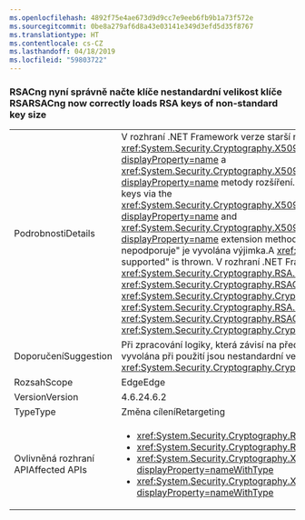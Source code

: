 ```yaml
---
ms.openlocfilehash: 4892f75e4ae673d9d9cc7e9eeb6fb9b1a73f572e
ms.sourcegitcommit: 0be8a279af6d8a43e03141e349d3efd5d35f8767
ms.translationtype: HT
ms.contentlocale: cs-CZ
ms.lasthandoff: 04/18/2019
ms.locfileid: "59803722"
---
```

### <a name="rsacng-now-correctly-loads-rsa-keys-of-non-standard-key-size"></a><span data-ttu-id="f5281-101">RSACng nyní správně načte klíče nestandardní velikost klíče RSA</span><span class="sxs-lookup"><span data-stu-id="f5281-101">RSACng now correctly loads RSA keys of non-standard key size</span></span>

|   |   |
|---|---|
|<span data-ttu-id="f5281-102">Podrobnosti</span><span class="sxs-lookup"><span data-stu-id="f5281-102">Details</span></span>|<span data-ttu-id="f5281-103">V rozhraní .NET Framework verze starší než 4.6.2, jsou zákazníky s nestandardního velikostí klíče RSA certifikáty nelze získat přístup k tyto klíče účtů prostřednictvím <xref:System.Security.Cryptography.X509Certificates.RSACertificateExtensions.GetRSAPublicKey(System.Security.Cryptography.X509Certificates.X509Certificate2)?displayProperty=name> a <xref:System.Security.Cryptography.X509Certificates.RSACertificateExtensions.GetRSAPrivateKey(System.Security.Cryptography.X509Certificates.X509Certificate2)?displayProperty=name> metody rozšíření.</span><span class="sxs-lookup"><span data-stu-id="f5281-103">In .NET Framework versions prior to 4.6.2, customers with non-standard key sizes for RSA certificates are unable to access those keys via the <xref:System.Security.Cryptography.X509Certificates.RSACertificateExtensions.GetRSAPublicKey(System.Security.Cryptography.X509Certificates.X509Certificate2)?displayProperty=name> and <xref:System.Security.Cryptography.X509Certificates.RSACertificateExtensions.GetRSAPrivateKey(System.Security.Cryptography.X509Certificates.X509Certificate2)?displayProperty=name> extension methods.</span></span>  <span data-ttu-id="f5281-104">A <xref:System.Security.Cryptography.CryptographicException?displayProperty=name> zprávou &quot;požadovaná velikost klíče nepodporuje&quot; je vyvolána výjimka.</span><span class="sxs-lookup"><span data-stu-id="f5281-104">A <xref:System.Security.Cryptography.CryptographicException?displayProperty=name> with the message &quot;The requested key size is not supported&quot; is thrown.</span></span> <span data-ttu-id="f5281-105">V rozhraní .NET Framework 4.6.2 Tento problém vyřešen.</span><span class="sxs-lookup"><span data-stu-id="f5281-105">In .NET Framework 4.6.2 this issue has been fixed.</span></span> <span data-ttu-id="f5281-106">Obdobně <xref:System.Security.Cryptography.RSA.ImportParameters(System.Security.Cryptography.RSAParameters)> a <xref:System.Security.Cryptography.RSACng.ImportParameters(System.Security.Cryptography.RSAParameters)> teď pracovat s nestandardního velikostí klíče bez vyvolání <xref:System.Security.Cryptography.CryptographicException?displayProperty=name>.</span><span class="sxs-lookup"><span data-stu-id="f5281-106">Similarly, <xref:System.Security.Cryptography.RSA.ImportParameters(System.Security.Cryptography.RSAParameters)> and <xref:System.Security.Cryptography.RSACng.ImportParameters(System.Security.Cryptography.RSAParameters)> now work with non-standard key sizes without throwing a <xref:System.Security.Cryptography.CryptographicException?displayProperty=name>.</span></span>|
|<span data-ttu-id="f5281-107">Doporučení</span><span class="sxs-lookup"><span data-stu-id="f5281-107">Suggestion</span></span>|<span data-ttu-id="f5281-108">Při zpracování logiky, která závisí na předchozím chování všech výjimek kde <xref:System.Security.Cryptography.CryptographicException?displayProperty=name> je vyvolána při použití jsou nestandardní velikostí, zvažte odebrání logiku.</span><span class="sxs-lookup"><span data-stu-id="f5281-108">If there is any exception handling logic that relies on the previous behavior where a <xref:System.Security.Cryptography.CryptographicException?displayProperty=name> is thrown when non-standard key sizes are used, consider removing the logic.</span></span>|
|<span data-ttu-id="f5281-109">Rozsah</span><span class="sxs-lookup"><span data-stu-id="f5281-109">Scope</span></span>|<span data-ttu-id="f5281-110">Edge</span><span class="sxs-lookup"><span data-stu-id="f5281-110">Edge</span></span>|
|<span data-ttu-id="f5281-111">Version</span><span class="sxs-lookup"><span data-stu-id="f5281-111">Version</span></span>|<span data-ttu-id="f5281-112">4.6.2</span><span class="sxs-lookup"><span data-stu-id="f5281-112">4.6.2</span></span>|
|<span data-ttu-id="f5281-113">Type</span><span class="sxs-lookup"><span data-stu-id="f5281-113">Type</span></span>|<span data-ttu-id="f5281-114">Změna cílení</span><span class="sxs-lookup"><span data-stu-id="f5281-114">Retargeting</span></span>|
|<span data-ttu-id="f5281-115">Ovlivněná rozhraní API</span><span class="sxs-lookup"><span data-stu-id="f5281-115">Affected APIs</span></span>|<ul><li><xref:System.Security.Cryptography.RSA.ImportParameters(System.Security.Cryptography.RSAParameters)?displayProperty=nameWithType></li><li><xref:System.Security.Cryptography.RSACng.ImportParameters(System.Security.Cryptography.RSAParameters)?displayProperty=nameWithType></li><li><xref:System.Security.Cryptography.X509Certificates.RSACertificateExtensions.GetRSAPrivateKey(System.Security.Cryptography.X509Certificates.X509Certificate2)?displayProperty=nameWithType></li><li><xref:System.Security.Cryptography.X509Certificates.RSACertificateExtensions.GetRSAPublicKey(System.Security.Cryptography.X509Certificates.X509Certificate2)?displayProperty=nameWithType></li></ul>|
